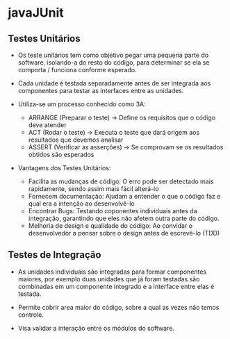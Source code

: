 # javaJUnit


## Testes Unitários

* Os teste unitários tem como objetivo pegar uma pequena parte do software, isolando-a do resto do código, para determinar se ela se comporta / funciona conforme esperado.

* Cada unidade é testada separadamente antes de ser integrada aos componentes para testar as interfaces entre as unidades.

* Utiliza-se um processo conhecido como 3A: 
   *   ARRANGE (Preparar o teste) -> Define os requisitos que o código deve atender
   *   ACT (Rodar o teste) -> Executa o teste que dará origem aos resultados que devemos analisar
   *   ASSERT (Verificar as asserções) -> Se comprovam se os resultados obtidos são esperados

* Vantagens dos Testes Unitários:
   * Facilita as mudanças de código: O erro pode ser detectado mais rapidamente, sendo assim mais fácil alterá-lo
   * Fornecem documentação: Ajudam a entender o que o código faz e qual era a intenção ao desenvolvê-lo
   * Encontrar Bugs: Testando coponentes individuais antes da integração, garantindo que eles não afetem outra parte do código.
   * Melhoria de design e qualidade do código: Ao convidar o desenvolvedor a pensar sobre o design antes de escrevê-lo (TDD)


## Testes de Integração

* As unidades individuais são integradas para formar componentes maiores, por exemplo duas unidades que já foram testadas são combinadas em um componente integrado e a interface entre elas é testada.

* Permite cobrir area maior do código, sobre a qual as vezes não temos controle.

* Visa validar a interação entre os módulos do software.
